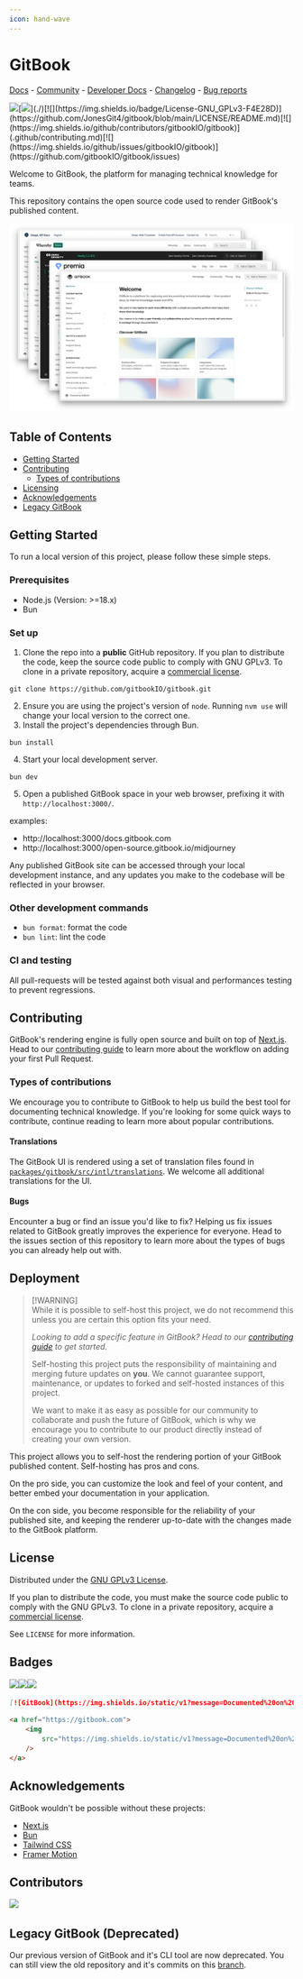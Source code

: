 ```yaml
---
icon: hand-wave
---
```


# GitBook

[Docs](https://docs.gitbook.com/) - [Community](https://github.com/GitbookIO/community) - [Developer Docs](https://developer.gitbook.com/) - [Changelog](https://changelog.gitbook.com/) - [Bug reports](https://github.com/GitbookIO/gitbook/issues/new?assignees=\&labels=bug\&template=bug_report.md)

[![](https://img.shields.io/static/v1?message=Documented%20on%20GitBook\&logo=gitbook\&logoColor=ffffff\&label=%20\&labelColor=5c5c5c\&color=3F89A1)](https://gitbook.com)[![](https://img.shields.io/badge/Open_Source-%E2%9D%A4%EF%B8%8F-FDA599?)](./)[![](https://img.shields.io/badge/License-GNU_GPLv3-F4E28D)](https://github.com/JonesGit4/gitbook/blob/main/LICENSE/README.md)[![](https://img.shields.io/github/contributors/gitbookIO/gitbook)](.github/contributing.md)[![](https://img.shields.io/github/issues/gitbookIO/gitbook)](https://github.com/gitbookIO/gitbook/issues)

Welcome to GitBook, the platform for managing technical knowledge for teams.

This repository contains the open source code used to render GitBook's published content.

<div align="center"><img src=".gitbook/assets/published-site.png" alt="GitBook Open Published Site"></div>

## Table of Contents

* [Getting Started](./#getting-started)
* [Contributing](./#contributing)
  * [Types of contributions](./#types-of-contributions)
* [Licensing](./#license)
* [Acknowledgements](./#acknowledgements)
* [Legacy GitBook](./#legacy-gitbook-deprecated)

## Getting Started

To run a local version of this project, please follow these simple steps.

### Prerequisites

* Node.js (Version: >=18.x)
* Bun

### Set up

1. Clone the repo into a **public** GitHub repository. If you plan to distribute the code, keep the source code public to comply with GNU GPLv3. To clone in a private repository, acquire a [commercial license](https://www.gitbook.com/pricing).

```
git clone https://github.com/gitbookIO/gitbook.git
```

2. Ensure you are using the project's version of `node`. Running `nvm use` will change your local version to the correct one.
3. Install the project's dependencies through Bun.

```
bun install
```

4. Start your local development server.

```
bun dev
```

5. Open a published GitBook space in your web browser, prefixing it with `http://localhost:3000/`.

examples:

* http://localhost:3000/docs.gitbook.com
* http://localhost:3000/open-source.gitbook.io/midjourney

Any published GitBook site can be accessed through your local development instance, and any updates you make to the codebase will be reflected in your browser.

### Other development commands

* `bun format`: format the code
* `bun lint`: lint the code

### CI and testing

All pull-requests will be tested against both visual and performances testing to prevent regressions.

## Contributing

GitBook's rendering engine is fully open source and built on top of [Next.js](https://nextjs.org/). Head to our [contributing guide](https://github.com/GitbookIO/gitbook/blob/main/.github/CONTRIBUTING.md) to learn more about the workflow on adding your first Pull Request.

### Types of contributions

We encourage you to contribute to GitBook to help us build the best tool for documenting technical knowledge. If you're looking for some quick ways to contribute, continue reading to learn more about popular contributions.

#### Translations

The GitBook UI is rendered using a set of translation files found in [`packages/gitbook/src/intl/translations`](https://github.com/JonesGit4/gitbook/blob/main/packages/gitbook/src/intl/translations/README.md). We welcome all additional translations for the UI.

#### Bugs

Encounter a bug or find an issue you'd like to fix? Helping us fix issues related to GitBook greatly improves the experience for everyone. Head to the issues section of this repository to learn more about the types of bugs you can already help out with.

## Deployment

> \[!WARNING]\
> While it is possible to self-host this project, we do not recommend this unless you are certain this option fits your need.
>
> _Looking to add a specific feature in GitBook? Head to our_ [_contributing guide_](https://github.com/GitbookIO/gitbook/blob/main/.github/CONTRIBUTING.md) _to get started._
>
> Self-hosting this project puts the responsibility of maintaining and merging future updates on **you**. We cannot guarantee support, maintenance, or updates to forked and self-hosted instances of this project.
>
> We want to make it as easy as possible for our community to collaborate and push the future of GitBook, which is why we encourage you to contribute to our product directly instead of creating your own version.

This project allows you to self-host the rendering portion of your GitBook published content. Self-hosting has pros and cons.

On the pro side, you can customize the look and feel of your content, and better embed your documentation in your application.

On the con side, you become responsible for the reliability of your published site, and keeping the renderer up-to-date with the changes made to the GitBook platform.

## License

Distributed under the [GNU GPLv3 License](https://github.com/GitBookIO/gitbook/blob/main/LICENSE).

If you plan to distribute the code, you must make the source code public to comply with the GNU GPLv3. To clone in a private repository, acquire a [commercial license](https://www.gitbook.com/pricing).

See `LICENSE` for more information.

## Badges

[![](https://img.shields.io/static/v1?message=Documented%20on%20GitBook\&logo=gitbook\&logoColor=ffffff\&label=%20\&labelColor=5c5c5c\&color=3F89A1)](https://gitbook.com)[![](https://img.shields.io/static/v1?message=Documented%20on%20GitBook\&logo=gitbook\&logoColor=ffffff\&label=%20\&labelColor=5c5c5c\&color=F4E28D)](https://gitbook.com)[![](https://img.shields.io/static/v1?message=Documented%20on%20GitBook\&logo=gitbook\&logoColor=ffffff\&label=%20\&labelColor=5c5c5c\&color=FDA599)](https://gitbook.com)

```md
[![GitBook](https://img.shields.io/static/v1?message=Documented%20on%20GitBook&logo=gitbook&logoColor=ffffff&label=%20&labelColor=5c5c5c&color=3F89A1)](https://gitbook.com/)
```

```html
<a href="https://gitbook.com">
    <img
        src="https://img.shields.io/static/v1?message=Documented%20on%20GitBook&logo=gitbook&logoColor=ffffff&label=%20&labelColor=5c5c5c&color=3F89A1"
    />
</a>
```

## Acknowledgements

GitBook wouldn't be possible without these projects:

* [Next.js](https://nextjs.org/)
* [Bun](https://bun.sh/)
* [Tailwind CSS](https://tailwindcss.com/)
* [Framer Motion](https://www.npmjs.com/package/framer-motion)

## Contributors

[![](https://contrib.rocks/image?repo=gitbookIO/gitbook)](https://github.com/gitbookIO/gitbook/graphs/contributors)

## Legacy GitBook (Deprecated)

Our previous version of GitBook and it's CLI tool are now deprecated. You can still view the old repository and it's commits on this [branch](https://github.com/GitbookIO/gitbook/tree/legacy).
